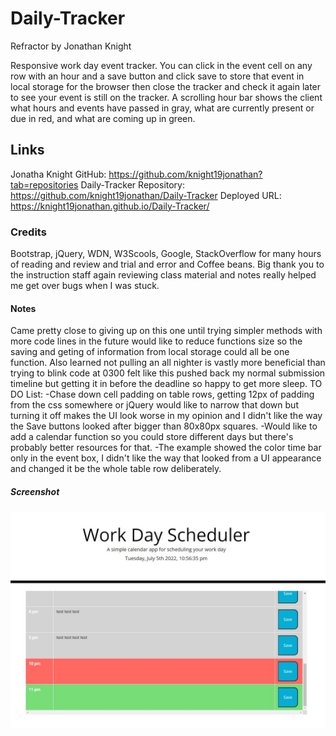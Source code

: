 # Daily-Tracker
Refractor by Jonathan Knight 

Responsive work day event tracker.  You can click in the event cell on any row with an hour and a save button and click save to store that event in local storage for the browser then close the tracker and check it again later to see your event is still on the tracker.  A scrolling hour bar shows the client what hours and events have passed in gray, what are currently present or due in red, and what are coming up in green. 

## Links
Jonatha Knight GitHub: https://github.com/knight19jonathan?tab=repositories
Daily-Tracker Repository: https://github.com/knight19jonathan/Daily-Tracker
Deployed URL: https://knight19jonathan.github.io/Daily-Tracker/

### Credits
Bootstrap, jQuery, WDN, W3Scools, Google, StackOverflow for many hours of reading and review and trial and error and Coffee beans. Big thank you to the instruction staff again reviewing class material and notes really helped me get over bugs when I was stuck. 

#### Notes
Came pretty close to giving up on this one until trying simpler methods with more code lines in the future would like to reduce functions size so the saving and geting of information from local storage could all be one function. Also learned not pulling an all nighter is vastly more beneficial than trying to blink code at 0300 felt like this pushed back my normal submission timeline but getting it in before the deadline so happy to get more sleep. 
TO DO List:
-Chase down cell padding on table rows, getting 12px of padding from the css somewhere or jQuery would like to narrow that down but turning it off makes the UI look worse in my opinion and I didn't like the way the Save buttons looked after bigger than 80x80px squares. 
-Would like to add a calendar function so you could store different days but there's probably better resources for that. 
-The example showed the color time bar only in the event box, I didn't like the way that looked from a UI appearance and changed it be the whole table row deliberately. 

##### Screenshot 

![Daily-Tracker-Snip](/assets/tracker-screenshot.JPG)


